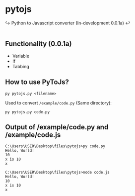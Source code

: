 # pytojs
↪️ Python to Javascript converter (In-development 0.0.1a) ↩️<br/><br/>
<a href=""><img src="https://img.shields.io/github/license/truedl/pytojs.svg?style=plastic" alt=""></a>

## Functionality (0.0.1a)
- Variable
- If
- Tabbing

## How to use PyToJs?

```batch
py pytojs.py <filename>
```

Used to convert `/example/code.py` (Same directory):
```batch
py pytojs.py code.py
```

## Output of /example/code.py and /example/code.js

```batch
C:\Users\USER\Desktop\files\pytojs>py code.py
Hello, World!
10
x is 10
x

C:\Users\USER\Desktop\files\pytojs>node code.js
Hello, World!
10
x is 10
x
```
